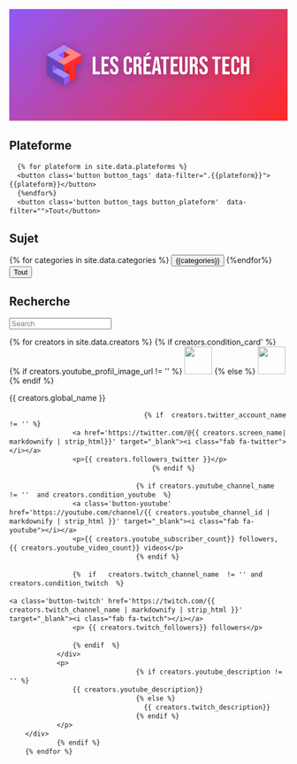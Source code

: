 ---
---

<link rel="stylesheet" href="/assets/css/styles.css">
<script src="https://kit.fontawesome.com/72c07d4b2a.js" crossorigin="anonymous"></script>

<img src="banner.png">
<div class='filters'>
	<h2> Plateforme </h2>
  <div class="button-group filter-button-group" data-filter-group='plateform'>

      {% for plateform in site.data.plateforms %}
      <button class='button button_tags' data-filter=".{{plateform}}">{{plateform}}</button>
      {%endfor%}
      <button class='button button_tags button_plateform'  data-filter="">Tout</button>
  </div>

  <h2> Sujet </h2>
  <div class="button-group filter-button-group"  data-filter-group='categories'>
      {% for categories in site.data.categories %}
      <button class='button button_tags' data-filter=".{{categories}}">{{categories}}</button>
      {%endfor%}
      <button class='button button_tags button_categories'  data-filter="*">Tout</button>
  </div>
</div>

<h2> Recherche </h2>
<p><input type="text" class="quicksearch" placeholder="Search" /></p>


<div class="grid ">
        {% for creators in site.data.creators %}
				{% if creators.condition_card' %}
            <div class="card {{creators.categories}}  {{creators.plateforms}}">
                <div class='title'>
                    <div class="image-cropper">
											{% if creators.youtube_profil_image_url != '' %}
                        <img src='{{creators.youtube_profil_image_url}}' width="50" height="50" class="rounded" />
											{% else %}
											                        <img src='{{creators.twitch_profil_image_url}}' width="50" height="50" class="rounded" />
											{% endif %}
                    </div>
                    <p class='global_name {{ creators.global_name }} '>  {{ creators.global_name }} </p>

									  {% if  creators.twitter_account_name   != '' %}
                    <a href='https://twitter.com/@{{ creators.screen_name| markdownify | strip_html}}' target="_blank"><i class="fab fa-twitter"></i></a>
                    <p>{{ creators.followers_twitter }}</p>
										{% endif %}

									{% if creators.youtube_channel_name  != ''  and	creators.condition_youtube	%}
                    <a class='button-youtube' href='https://youtube.com/channel/{{ creators.youtube_channel_id | markdownify | strip_html }}' target="_blank"><i class="fab fa-youtube"></i></a>
                    <p>{{ creators.youtube_subscriber_count}} followers, {{ creators.youtube_video_count}} videos</p>
									{% endif %}
									
                    {%  if   creators.twitch_channel_name  != '' and creators.condition_twitch  %}
																			                    <a class='button-twitch' href='https://twitch.com/{{ creators.twitch_channel_name | markdownify | strip_html }}' target="_blank"><i class="fab fa-twitch"></i></a>
                    <p> {{ creators.twitch_followers}} followers</p>

                    {% endif  %}
                </div>
                <p>
									{% if creators.youtube_description != '' %}
                    {{ creators.youtube_description}}
									{% else %}
									  {{ creators.twitch_description}}
									{% endif %}
                </p>
        </div>
				{% endif %}
        {% endfor %}
</div>

<script src="https://code.jquery.com/jquery-3.1.0.min.js" integrity="sha256-cCueBR6CsyA4/9szpPfrX3s49M9vUU5BgtiJj06wt/s=" crossorigin="anonymous"></script>
<script src="https://unpkg.com/isotope-layout@3.0/dist/isotope.pkgd.js"></script>
<script>
	
var $grid = $('.grid').isotope({
  itemSelector: '.card'
});

var filters = {};

$('.filters').on( 'click', '.button', function( event ) {
   var $button = $( event.currentTarget );
	console.log($button)
  var $buttonGroup = $button.parents('.button-group');
  var filterGroup = $buttonGroup.attr('data-filter-group');
	console.log(filterGroup )
  filters[ filterGroup ] = $button.attr('data-filter').replace(/ /g,"_").toLowerCase();
	console.log( $button.attr('data-filter').replace(/ /g,"_").toLowerCase())
  var filterValue = concatValues( filters );
  $grid.isotope({ filter: filterValue });
});
	
$('.button-group').each( function( i, buttonGroup ) {
  var $buttonGroup = $( buttonGroup );
  $buttonGroup.on( 'click', 'button', function( event ) {
    $buttonGroup.find('.is-checked').removeClass('is-checked');
    var $button = $( event.currentTarget );
    $button.addClass('is-checked');
  });
});

// flatten object by concatting values
function concatValues( obj ) {
  var value = '';
  for ( var prop in obj ) {
    value += obj[ prop ];
  }
  return value;
}
	
	
	// quick search regex
var qsRegex;

// init Isotope
var $gridSearch = $('.grid').isotope({
  itemSelector: '.global_name',
  layoutMode: 'fitRows',
  filter: function() {
    return qsRegex ? $(this).text().match( qsRegex ) : true;
  }
});

// use value of search field to filter
var $quicksearch = $('.quicksearch').keyup( debounce( function() {
  qsRegex = new RegExp( $quicksearch.val(), 'gi' );
  $gridSearch .isotope();
}, 200 ) );

// debounce so filtering doesn't happen every millisecond
function debounce( fn, threshold ) {
  var timeout;
  threshold = threshold || 100;
  return function debounced() {
    clearTimeout( timeout );
    var args = arguments;
    var _this = this;
    function delayed() {
      fn.apply( _this, args );
    }
    timeout = setTimeout( delayed, threshold );
  };
}

	
</script>
